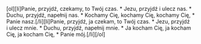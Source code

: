 [ol][li]Panie, przyjdź, czekamy, to Twój czas. * Jezu, przyjdź i ulecz nas. * Duchu, przyjdź, napełnij nas. * Kochamy Cię, kochamy Cię, kochamy Cię, * Panie nasz.[/li][li]Panie, przyjdź, ja czekam, to Twój czas. * Jezu, przyjdź i ulecz mnie. * Duchu, przyjdź, napełnij mnie. * Ja kocham Cię, ja kocham Cię, ja kocham Cię, * Panie mój.[/li][/ol]